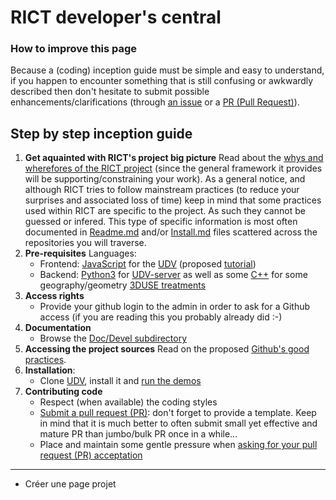 # RICT developer's central

### How to improve this page
Because a (coding) inception guide must be simple and easy to understand, if you happen to encounter something that is still confusing or awkwardly described then don't hesitate to submit possible enhancements/clarifications (through [an issue](https://github.com/MEPP-team/RICT/issues) or a [PR (Pull Request)](https://help.github.com/en/articles/about-pull-requests#about-pull-requests)).

## Step by step inception guide

1. **Get aquainted with RICT's project big picture** 
   Read about the [whys and wherefores of the RICT project](../README.md) (since the general framework it provides will be supporting/constraining your work).
   As a general notice, and although RICT tries to follow mainstream practices (to reduce your surprises and associated loss of time) keep in mind that some practices used within RICT are specific to the project. As such they cannot be guessed or infered. This type of specific information is most often documented in [Readme.md](https://github.com/MEPP-team/UDV/README.md) and/or [Install.md](https://github.com/MEPP-team/UDV/blob/master/install.md) files scattered across the repositories you will traverse.
1. **Pre-requisites** 
   Languages:
     - Frontend: [JavaScript](https://en.wikipedia.org/wiki/JavaScript) for the [UDV](https://github.com/MEPP-team/UDV) (proposed [tutorial](https://developer.mozilla.org/fr/docs/Web/JavaScript))
     - Backend: [Python3](https://en.wikipedia.org/wiki/Python_(programming_language)) for [UDV-server](https://github.com/MEPP-team/UDV-server) as well as some [C++](https://en.wikipedia.org/wiki/C%2B%2B) for some geography/geometry [3DUSE treatments](https://github.com/MEPP-team/3DUSE/tree/master/src/filters)
1. **Access rights** 
   * Provide your github login to the admin in order to ask for a Github access (if you are reading this you probably already did :-)
1. **Documentation** 
   * Browse the [Doc/Devel subdirectory](https://github.com/MEPP-team/RICT/tree/master/Doc/Devel)
1. **Accessing the project sources** 
   Read on the proposed [Github's good practices](DevelopersGithubCycle.md).
1. **Installation**:
   * Clone [UDV](https://github.com/MEPP-team/UDV/tree/master/), install it and  [run the demos](https://github.com/MEPP-team/UDV/tree/master/UDV-Core/examples)
1. **Contributing code**
   * Respect (when available) the coding styles
   * [Submit a pull request (PR)](DevelopersGithubCycle.md#submitting-a-pull-request-pr): don't forget to provide a template. Keep in mind that it is much better to often submit small yet effective and mature PR than jumbo/bulk PR once in a while...
   * Place and maintain some gentle pressure when [asking for your pull request (PR) acceptation](DevelopersGithubCycle.md#pull-request-pr-acceptance-policy)

-----
 * Créer une page projet
